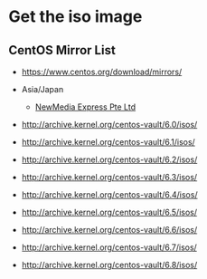 # Get the iso image

## CentOS Mirror List

* https://www.centos.org/download/mirrors/

* Asia/Japan
  * [NewMedia Express Pte Ltd]()

* http://archive.kernel.org/centos-vault/6.0/isos/
* http://archive.kernel.org/centos-vault/6.1/isos/
* http://archive.kernel.org/centos-vault/6.2/isos/
* http://archive.kernel.org/centos-vault/6.3/isos/
* http://archive.kernel.org/centos-vault/6.4/isos/
* http://archive.kernel.org/centos-vault/6.5/isos/
* http://archive.kernel.org/centos-vault/6.6/isos/
* http://archive.kernel.org/centos-vault/6.7/isos/
* http://archive.kernel.org/centos-vault/6.8/isos/

